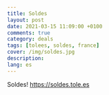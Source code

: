```yaml
---
title: Soldes
layout: post
date: 2021-03-15 11:09:00 +0100
comments: true
category: deals
tags: [tolees, soldes, france]
cover: /img/soldes.jpg
description:
lang: es
---
```


Soldes! <https://soldes.tole.es>
